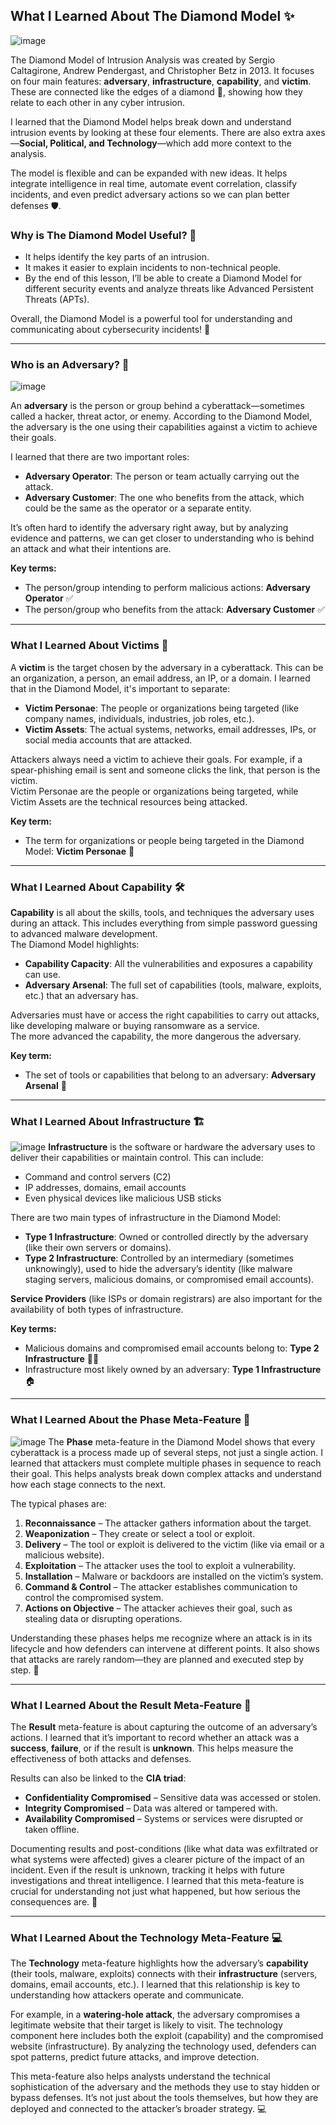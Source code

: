 ## What I Learned About The Diamond Model ✨

![image](1.png)

The Diamond Model of Intrusion Analysis was created by Sergio Caltagirone, Andrew Pendergast, and Christopher Betz in 2013. It focuses on four main features: **adversary**, **infrastructure**, **capability**, and **victim**. These are connected like the edges of a diamond 💎, showing how they relate to each other in any cyber intrusion.

I learned that the Diamond Model helps break down and understand intrusion events by looking at these four elements. There are also extra axes—**Social, Political, and Technology**—which add more context to the analysis.

The model is flexible and can be expanded with new ideas. It helps integrate intelligence in real time, automate event correlation, classify incidents, and even predict adversary actions so we can plan better defenses 🛡️.

### Why is The Diamond Model Useful? 🤔

- It helps identify the key parts of an intrusion.
- It makes it easier to explain incidents to non-technical people.
- By the end of this lesson, I’ll be able to create a Diamond Model for different security events and analyze threats like Advanced Persistent Threats (APTs).

Overall, the Diamond Model is a powerful tool for understanding and communicating about cybersecurity incidents! 🚀


---

### Who is an Adversary? 👤

![image](2.png)

An **adversary** is the person or group behind a cyberattack—sometimes called a hacker, threat actor, or enemy. According to the Diamond Model, the adversary is the one using their capabilities against a victim to achieve their goals.

I learned that there are two important roles:
- **Adversary Operator**: The person or team actually carrying out the attack.
- **Adversary Customer**: The one who benefits from the attack, which could be the same as the operator or a separate entity.

It’s often hard to identify the adversary right away, but by analyzing evidence and patterns, we can get closer to understanding who is behind an attack and what their intentions are.

**Key terms:**
- The person/group intending to perform malicious actions: **Adversary Operator** ✅
- The person/group who benefits from the attack: **Adversary Customer** ✅




---
### What I Learned About Victims 🎯

A **victim** is the target chosen by the adversary in a cyberattack. This can be an organization, a person, an email address, an IP, or a domain. I learned that in the Diamond Model, it's important to separate:

- **Victim Personae**: The people or organizations being targeted (like company names, individuals, industries, job roles, etc.).
- **Victim Assets**: The actual systems, networks, email addresses, IPs, or social media accounts that are attacked.

Attackers always need a victim to achieve their goals. For example, if a spear-phishing email is sent and someone clicks the link, that person is the victim.  
Victim Personae are the people or organizations being targeted, while Victim Assets are the technical resources being attacked.

**Key term:**  
- The term for organizations or people being targeted in the Diamond Model: **Victim Personae** 🎯

---

### What I Learned About Capability 🛠️

**Capability** is all about the skills, tools, and techniques the adversary uses during an attack. This includes everything from simple password guessing to advanced malware development.  
The Diamond Model highlights:

- **Capability Capacity**: All the vulnerabilities and exposures a capability can use.
- **Adversary Arsenal**: The full set of capabilities (tools, malware, exploits, etc.) that an adversary has.

Adversaries must have or access the right capabilities to carry out attacks, like developing malware or buying ransomware as a service.  
The more advanced the capability, the more dangerous the adversary.

**Key term:**  
- The set of tools or capabilities that belong to an adversary: **Adversary Arsenal** 🧰

---

### What I Learned About Infrastructure 🏗️
![image](3.png)
**Infrastructure** is the software or hardware the adversary uses to deliver their capabilities or maintain control. This can include:

- Command and control servers (C2)
- IP addresses, domains, email accounts
- Even physical devices like malicious USB sticks

There are two main types of infrastructure in the Diamond Model:
- **Type 1 Infrastructure**: Owned or controlled directly by the adversary (like their own servers or domains).
- **Type 2 Infrastructure**: Controlled by an intermediary (sometimes unknowingly), used to hide the adversary’s identity (like malware staging servers, malicious domains, or compromised email accounts).

**Service Providers** (like ISPs or domain registrars) are also important for the availability of both types of infrastructure.

**Key terms:**  
- Malicious domains and compromised email accounts belong to: **Type 2 Infrastructure** 🕵️‍♂️  
- Infrastructure most likely owned by an adversary: **Type 1 Infrastructure** 🏠



---
### What I Learned About the Phase Meta-Feature 🔄
![image](4.png)
The **Phase** meta-feature in the Diamond Model shows that every cyberattack is a process made up of several steps, not just a single action. I learned that attackers must complete multiple phases in sequence to reach their goal. This helps analysts break down complex attacks and understand how each stage connects to the next.

The typical phases are:
1. **Reconnaissance** – The attacker gathers information about the target.
2. **Weaponization** – They create or select a tool or exploit.
3. **Delivery** – The tool or exploit is delivered to the victim (like via email or a malicious website).
4. **Exploitation** – The attacker uses the tool to exploit a vulnerability.
5. **Installation** – Malware or backdoors are installed on the victim’s system.
6. **Command & Control** – The attacker establishes communication to control the compromised system.
7. **Actions on Objective** – The attacker achieves their goal, such as stealing data or disrupting operations.

Understanding these phases helps me recognize where an attack is in its lifecycle and how defenders can intervene at different points. It also shows that attacks are rarely random—they are planned and executed step by step. 🔄

---

### What I Learned About the Result Meta-Feature 🏁

The **Result** meta-feature is about capturing the outcome of an adversary’s actions. I learned that it’s important to record whether an attack was a **success**, **failure**, or if the result is **unknown**. This helps measure the effectiveness of both attacks and defenses.

Results can also be linked to the **CIA triad**:
- **Confidentiality Compromised** – Sensitive data was accessed or stolen.
- **Integrity Compromised** – Data was altered or tampered with.
- **Availability Compromised** – Systems or services were disrupted or taken offline.

Documenting results and post-conditions (like what data was exfiltrated or what systems were affected) gives a clearer picture of the impact of an incident. Even if the result is unknown, tracking it helps with future investigations and threat intelligence. I learned that this meta-feature is crucial for understanding not just what happened, but how serious the consequences are. 🏁

---

### What I Learned About the Technology Meta-Feature 💻

The **Technology** meta-feature highlights how the adversary’s **capability** (their tools, malware, exploits) connects with their **infrastructure** (servers, domains, email accounts, etc.). I learned that this relationship is key to understanding how attackers operate and communicate.

For example, in a **watering-hole attack**, the adversary compromises a legitimate website that their target is likely to visit. The technology component here includes both the exploit (capability) and the compromised website (infrastructure). By analyzing the technology used, defenders can spot patterns, predict future attacks, and improve detection.

This meta-feature also helps analysts understand the technical sophistication of the adversary and the methods they use to stay hidden or bypass defenses. It’s not just about the tools themselves, but how they are deployed and connected to the attacker’s broader strategy. 💻